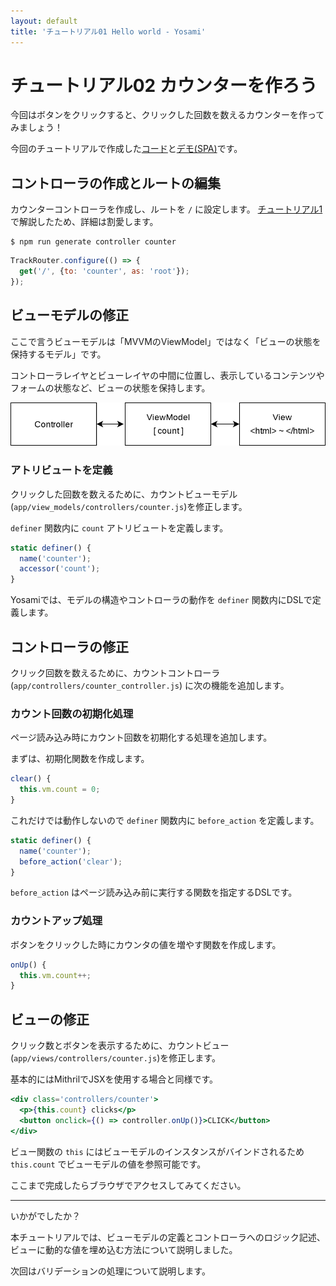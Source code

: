 ```yaml
---
layout: default
title: 'チュートリアル01 Hello world - Yosami'
---
```


# チュートリアル02 カウンターを作ろう
今回はボタンをクリックすると、クリックした回数を数えるカウンターを作ってみましょう！

今回のチュートリアルで作成した[コード](https://github.com/yosami-framework/yosami-tutorial/tree/master/02_counter)と[デモ(SPA)](https://yosami-framework.github.io/demoes/02_counter/)です。

## コントローラの作成とルートの編集
カウンターコントローラを作成し、ルートを `/` に設定します。
[チュートリアル1](/ja/tutorials/01_hello_world)で解説したため、詳細は割愛します。

```shell
$ npm run generate controller counter
```

```javascript
TrackRouter.configure(() => {
  get('/', {to: 'counter', as: 'root'});
});
```

## ビューモデルの修正
ここで言うビューモデルは「MVVMのViewModel」ではなく「ビューの状態を保持するモデル」です。

コントローラレイヤとビューレイヤの中間に位置し、表示しているコンテンツやフォームの状態など、ビューの状態を保持します。

![ビューモデルのコンセプト](/assets/images/concepts/viewmodel.png)


### アトリビュートを定義
クリックした回数を数えるために、カウントビューモデル(`app/view_models/controllers/counter.js`)を修正します。

`definer` 関数内に `count` アトリビュートを定義します。

```javascript
static definer() {
  name('counter');
  accessor('count');
}
```

Yosamiでは、モデルの構造やコントローラの動作を `definer` 関数内にDSLで定義します。

## コントローラの修正
クリック回数を数えるために、カウントコントローラ (`app/controllers/counter_controller.js`) に次の機能を追加します。

### カウント回数の初期化処理
ページ読み込み時にカウント回数を初期化する処理を追加します。

まずは、初期化関数を作成します。

```javascript
clear() {
  this.vm.count = 0;
}
```

これだけでは動作しないので `definer` 関数内に `before_action` を定義します。

```javascript
static definer() {
  name('counter');
  before_action('clear');
}
```

`before_action` はページ読み込み前に実行する関数を指定するDSLです。

### カウントアップ処理
ボタンをクリックした時にカウンタの値を増やす関数を作成します。

```javascript
onUp() {
  this.vm.count++;
}
```

## ビューの修正
クリック数とボタンを表示するために、カウントビュー(`app/views/controllers/counter.js`)を修正します。

基本的にはMithrilでJSXを使用する場合と同様です。

```jsx
<div class='controllers/counter'>
  <p>{this.count} clicks</p>
  <button onclick={() => controller.onUp()}>CLICK</button>
</div>
```

ビュー関数の `this` にはビューモデルのインスタンスがバインドされるため `this.count` でビューモデルの値を参照可能です。

ここまで完成したらブラウザでアクセスしてみてください。

----

いかがでしたか？

本チュートリアルでは、ビューモデルの定義とコントローラへのロジック記述、ビューに動的な値を埋め込む方法について説明しました。

次回はバリデーションの処理について説明します。
